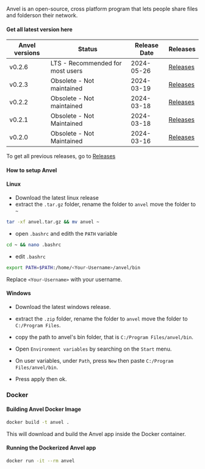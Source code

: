 Anvel is an open-source, cross platform program that lets people share files and folderson their network. 
#### Get all latest version here

| __Anvel versions__ | __Status__ | __Release Date__ | __Releases__ |
|--------------------|------------|------------------|--------------|
| v0.2.6 | LTS - Recommended for most users | 2024-05-26 | [Releases](./releases.md) |
| v0.2.3 | Obsolete - Not maintained | 2024-03-19 | [Releases](./releases.md) |
| v0.2.2 | Obsolete - Not maintained | 2024-03-18 | [Releases](./releases.md) |
| v0.2.1 | Obsolete - Not Maintained | 2024-03-18 | [Releases](./releases.md) |
| v0.2.0 | Obsolete - Not Maintained | 2024-03-16 | [Releases](./releases.md) |

To get all previous releases, go to [Releases](./releases.md)

#### How to setup Anvel

#### Linux
* Download the latest linux release
* extract the `.tar.gz` folder, rename the folder to `anvel` move the folder to `~`

```bash
tar -xf anvel.tar.gz && mv anvel ~
```
* open `.bashrc` and edith the `PATH` variable

```bash
cd ~ && nano .bashrc
```
* edit `.bashrc`
```bash
export PATH=$PATH:/home/<Your-Username>/anvel/bin
```
Replace `<Your-Username>` with your username.


#### Windows
* Download the latest windows release.

* extract the `.zip` folder, rename the folder to `anvel` move the folder to `C:/Program Files`.

* copy the path to anvel's bin folder, that is `C:/Program Files/anvel/bin`.

* Open `Environment variables` by searching on the `Start` menu.

* On user variables, under `Path`, press `New` then paste `C:/Program Files/anvel/bin`.

* Press apply then ok.


### Docker
#### Building Anvel Docker Image
```bash
docker build -t anvel .
```
This will download and build the Anvel app inside the Docker container.

#### Running the Dockerized Anvel app
```bash
docker run -it --rm anvel
```

